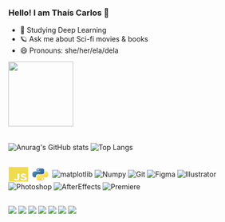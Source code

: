 ### Hello! I am Thaís Carlos 👋


- 🔭 Studying Deep Learning
- 🪐 Ask me about Sci-fi movies & books                         
- 😄 Pronouns: she/her/ela/dela

<kbd><img src="https://github.com/th4iscarlos/th4iscarlos/assets/159869573/92d091cb-4de6-491c-948c-c9f44b9189ea" width="130" height="130" /></kbd>

##

![Anurag's GitHub stats](https://github-readme-stats.vercel.app/api?username=th4iscarlos&show_icons=true&&theme=jolly) ![Top Langs](https://github-readme-stats.vercel.app/api/top-langs/?username=th4iscarlos&hide_progress=true&theme=jolly)

<div style="display: inline_block"><br>
  <img align="center" alt="Js" height="30" width="40" src="https://raw.githubusercontent.com/devicons/devicon/master/icons/javascript/javascript-plain.svg">
  <img align="center" alt="Python" height="30" width="40" src="https://raw.githubusercontent.com/devicons/devicon/master/icons/python/python-original.svg">  
  <img align="center" alt="matplotlib" height="30" width="40" src="https://cdn.jsdelivr.net/gh/devicons/devicon@latest/icons/matplotlib/matplotlib-plain.svg">
  <img align="center" alt="Numpy" height="30" width="40" src="https://cdn.jsdelivr.net/gh/devicons/devicon@latest/icons/numpy/numpy-original.svg">
  <img align="center" alt="Git" height="30" width="40" src="https://cdn.jsdelivr.net/gh/devicons/devicon@latest/icons/git/git-original.svg">
  <img align="center" alt="Figma" height="30" width="40" src="https://cdn.jsdelivr.net/gh/devicons/devicon@latest/icons/figma/figma-original.svg"> 
  <img align="center" alt="Illustrator" height="30" width="40" src="https://cdn.jsdelivr.net/gh/devicons/devicon@latest/icons/illustrator/illustrator-plain.svg">
  <img align="center" alt="Photoshop" height="30" width="40" src="https://cdn.jsdelivr.net/gh/devicons/devicon@latest/icons/photoshop/photoshop-plain.svg">
  <img align="center" alt="AfterEffects" height="30" width="40" src="https://cdn.jsdelivr.net/gh/devicons/devicon@latest/icons/aftereffects/aftereffects-original.svg">
  <img align="center" alt="Premiere" height="30" width="40" src="https://cdn.jsdelivr.net/gh/devicons/devicon@latest/icons/premierepro/premierepro-original.svg">

 </div>

##

<div> 
  <a href="https://www.youtube.com/channel/UCiII8lyA2_g2mPMEvbFD1Iw" target="_blank"><img src="https://img.shields.io/badge/YouTube-FF0000?style=for-the-badge&logo=youtube&logoColor=white" target="_blank"></a>
  <a href="https://www.instagram.com/electric.spacesheep/" target="_blank"><img src="https://img.shields.io/badge/-Instagram-%23E4405F?style=for-the-badge&logo=instagram&logoColor=white" target="_blank"></a>
  <a href="https://www.tiktok.com/@electric.spacesheep?_t=8jrCBJQfmAY&_r=1" target="_blank"><img src="https://img.shields.io/badge/TikTok-000000?style=for-the-badge&logo=tiktok&logoColor=white" target="_blank"></a>
  <a href="https://discordapp.com/users/447933687137566721" target="_blank"><img src="https://img.shields.io/badge/Discord-7289DA?style=for-the-badge&logo=discord&logoColor=white" target="_blank"></a> 
  <a href = "mailto:thais.carlos.f@gmail.com"><img src="https://img.shields.io/badge/-Gmail-%23333?style=for-the-badge&logo=gmail&logoColor=white" target="_blank"></a>
  <a href="https://www.linkedin.com/in/thaiscarlosf/" target="_blank"><img src="https://img.shields.io/badge/-LinkedIn-%230077B5?style=for-the-badge&logo=linkedin&logoColor=white" target="_blank"></a> 
  <a href="https://www.kaggle.com/thaiscarlos" target="_blank"><img src="https://img.shields.io/badge/Kaggle-20BEFF?style=for-the-badge&logo=Kaggle&logoColor=white" target="_blank"></a>
  
</div>


